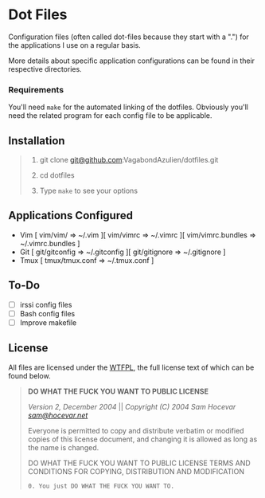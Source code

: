 # Dot Files

Configuration files (often called dot-files because they start with a ".") for
the applications I use on a regular basis. 

More details about specific application configurations can be found in their
respective directories.

### Requirements

You'll need `make` for the automated linking of the dotfiles.
Obviously you'll need the related program for each config file to be applicable.

## Installation
> 1. git clone git@github.com:VagabondAzulien/dotfiles.git
>
> 2. cd dotfiles
>
> 3. Type `make` to see your options

## Applications Configured
* Vim \[ vim/vim/ => ~/.vim \]\[ vim/vimrc => ~/.vimrc \]\[ vim/vimrc.bundles =>
  ~/.vimrc.bundles \]
* Git \[ git/gitconfig => ~/.gitconfig \]\[ git/gitignore => ~/.gitignore \]
* Tmux \[ tmux/tmux.conf => ~/.tmux.conf \]

## To-Do
* [ ] irssi config files
* [ ] Bash config files
* [ ] Improve makefile

## License
All files are licensed under the [WTFPL](http://www.wtfpl.net/), the full
license text of which can be found below.

> **DO WHAT THE FUCK YOU WANT TO PUBLIC LICENSE**
>
> _Version 2, December 2004_ || 
> _Copyright (C) 2004 Sam Hocevar <sam@hocevar.net>_
>
> Everyone is permitted to copy and distribute verbatim or modified 
> copies of this license document, and changing it is allowed as long 
> as the name is changed. 
>
> DO WHAT THE FUCK YOU WANT TO PUBLIC LICENSE 
> TERMS AND CONDITIONS FOR COPYING, DISTRIBUTION AND MODIFICATION 
>
>     0. You just DO WHAT THE FUCK YOU WANT TO.
